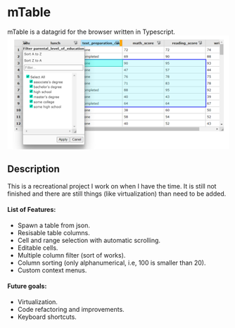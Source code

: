 <h1>mTable</h1>
mTable is a datagrid for the browser written in Typescript.
<img src="./demo/mtable.png" alt="mTable demo image">

<h2>Description</h2>
This is a recreational project I work on when I have the time. It is still not finished and there are still things (like virtualization) than need to be added. 

<h4>List of Features:</h4>
<ul>
  <li> Spawn a table from json.
  <li> Resisable table columns.
  <li> Cell and range selection with automatic scrolling.
  <li> Editable cells.
  <li> Multiple column filter (sort of works).
  <li> Column sorting (only alphanumerical, i.e, 100 is smaller than 20).
  <li> Custom context menus.
</ul>

<h4>Future goals:</h4>
<ul>
  <li> Virtualization.
  <li> Code refactoring and improvements.
  <li> Keyboard shortcuts.
</ul>


